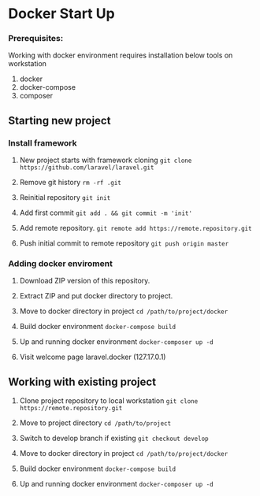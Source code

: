 # Docker Start Up

### Prerequisites:

Working with docker environment requires installation below tools on workstation 
1. docker
2. docker-compose
3. composer

## Starting new project

### Install framework

1. New project starts with framework cloning
`git clone https://github.com/laravel/laravel.git`

2. Remove git history
`rm -rf .git`

3. Reinitial repository
`git init`

4. Add first commit
`git add . && git commit -m 'init'` 

5. Add remote repository.
`git remote add https://remote.repository.git`

6. Push initial commit to remote repository
`git push origin master`

### Adding docker enviroment

1. Download ZIP version of this repository.

2. Extract ZIP and put docker directory to project.

3. Move to docker directory in project
`cd /path/to/project/docker`  

4.  Build docker environment
`docker-compose build`

5. Up and running docker environment
`docker-composer up -d`

6. Visit welcome page laravel.docker (127.17.0.1) 

## Working with existing project

1. Clone project repository to local workstation
`git clone https://remote.repository.git`

2. Move to project directory
`cd /path/to/project` 

3. Switch to develop branch if existing
`git checkout develop` 

4. Move to docker directory in project
`cd /path/to/project/docker`  

5.  Build docker environment
`docker-compose build`

6. Up and running docker environment
`docker-composer up -d`


